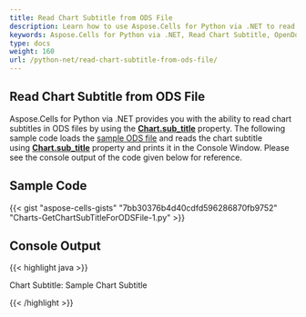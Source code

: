 ```yaml
---
title: Read Chart Subtitle from ODS File
description: Learn how to use Aspose.Cells for Python via .NET to read the chart subtitle from an OpenDocument Spreadsheet (ODS) file. Our guide will demonstrate how to extract and access the subtitle of a chart for further analysis or display.
keywords: Aspose.Cells for Python via .NET, Read Chart Subtitle, OpenDocument Spreadsheet, ODS File, Chart Extraction, Data Analysis.
type: docs
weight: 160
url: /python-net/read-chart-subtitle-from-ods-file/
---
```


## **Read Chart Subtitle from ODS File**

Aspose.Cells for Python via .NET provides you with the ability to read chart subtitles in ODS files by using the [**Chart.sub_title**](https://reference.aspose.com/cells/python-net/aspose.cells.charts/chart/sub_title) property. The following sample code loads the [sample ODS file](89620481.ods) and reads the chart subtitle using [**Chart.sub_title**](https://reference.aspose.com/cells/python-net/aspose.cells.charts/chart/sub_title) property and prints it in the Console Window. Please see the console output of the code given below for reference.

## **Sample Code**

{{< gist "aspose-cells-gists" "7bb30376b4d40cdfd596286870fb9752" "Charts-GetChartSubTitleForODSFile-1.py" >}}

## **Console Output**

{{< highlight java >}}

Chart Subtitle: Sample Chart Subtitle

{{< /highlight >}}

